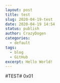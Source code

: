 ```yaml
---
layout: post
title: test
slug: 2020-04-19-test
date: 2020-04-19 14:54
status: publish
author: CrazyDogen
categories: 
  - default
tags: 
  - blog
  - GitHub
excerpt: Hello World!
---
```

#TEST#
0x01
